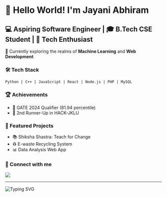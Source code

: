 # 👋 Hello World! I'm Jayani Abhiram

## 💻 Aspiring Software Engineer | 🎓 B.Tech CSE Student | 🚀 Tech Enthusiast

🔭 Currently exploring the realms of **Machine Learning** and **Web Development**

### 🛠️ Tech Stack
```
Python | C++ | JavaScript | React | Node.js | PHP | MySQL
```

### 🏆 Achievements
- 🎯 GATE 2024 Qualifier (81.94 percentile)
- 🥉 2nd Runner-Up in HACK-JKLU

### 🌟 Featured Projects
- 📚 Shiksha Shastra: Teach for Change
- ♻️ E-waste Recycling System
- 📊 Data Analysis Web App

### 🔗 Connect with me
[<img src="https://img.shields.io/badge/LinkedIn-0077B5?style=for-the-badge&logo=linkedin&logoColor=white" />](https://www.linkedin.com/in/jayaniabhiram)

---

<img src="https://readme-typing-svg.herokuapp.com?font=Fira+Code&pause=1000&color=2E97F7&center=true&vCenter=true&width=435&lines=Turning+coffee+into+code+☕️;Building+the+future%2C+one+commit+at+a+time+🚀;Debugging+the+world%2C+one+line+at+a+time+🐛" alt="Typing SVG" />
